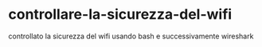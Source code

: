 # controllare-la-sicurezza-del-wifi
controllato la sicurezza del wifi usando bash e successivamente wireshark
